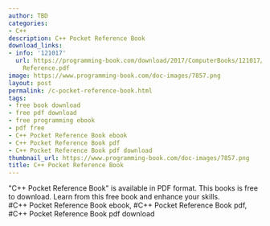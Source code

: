 ```yaml
---
author: TBD
categories:
- C++
description: C++ Pocket Reference Book
download_links:
- info: '121017'
  url: https://programming-book.com/download/2017/ComputerBooks/121017/Cpp Pocket
    Reference.pdf
image: https://www.programming-book.com/doc-images/7857.png
layout: post
permalink: /c-pocket-reference-book.html
tags:
- free book download
- free pdf download
- free programming ebook
- pdf free
- C++ Pocket Reference Book ebook
- C++ Pocket Reference Book pdf
- C++ Pocket Reference Book pdf download
thumbnail_url: https://www.programming-book.com/doc-images/7857.png
title: C++ Pocket Reference Book
---
```


 
<div class="item-desc text-justify">
  "C++ Pocket Reference Book" is available in PDF format. This books is free to download. Learn from this free book and enhance your skills.
  <br>
  #C++ Pocket Reference Book ebook, #C++ Pocket Reference Book pdf, #C++ Pocket Reference Book pdf download
</div>